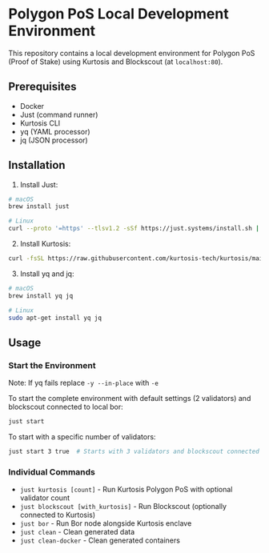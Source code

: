 # Polygon PoS Local Development Environment

This repository contains a local development environment for Polygon PoS (Proof of Stake) using Kurtosis and Blockscout (at `localhost:80`).

## Prerequisites

- Docker
- Just (command runner)
- Kurtosis CLI
- yq (YAML processor)
- jq (JSON processor)

## Installation

1. Install Just:

```bash
# macOS
brew install just

# Linux
curl --proto '=https' --tlsv1.2 -sSf https://just.systems/install.sh | bash
```

2. Install Kurtosis:

```bash
curl -fsSL https://raw.githubusercontent.com/kurtosis-tech/kurtosis/main/install.sh | bash
```

3. Install yq and jq:

```bash
# macOS
brew install yq jq

# Linux
sudo apt-get install yq jq
```

## Usage

### Start the Environment

Note: If yq fails replace `-y --in-place` with `-e`

To start the complete environment with default settings (2 validators) and blockscout connected to local bor:

```bash
just start
```

To start with a specific number of validators:

```bash
just start 3 true  # Starts with 3 validators and blockscout connected to kurtosis bor-el-rpc
```

### Individual Commands

- `just kurtosis [count]` - Run Kurtosis Polygon PoS with optional validator count
- `just blockscout [with_kurtosis]` - Run Blockscout (optionally connected to Kurtosis)
- `just bor` - Run Bor node alongside Kurtosis enclave
- `just clean` - Clean generated data
- `just clean-docker` - Clean generated containers
